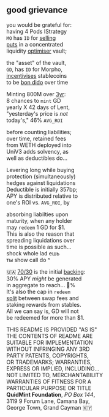 
## good grievance
you would be grateful for:    
having 4 Pods IStrategy  
`MO` has `ID` for [selling  
 puts](https://x.com/futurenomics/status/1766173245949014373) in a concentrated  
liquidity [optimiser](https://x.com/guil_lambert/status/1772423853316219051) vault;  

the "asset" of the vault,  
`GD`, has `ID` for Morpho,  
[incentivises](https://ethercalc.net/qe4b2gbfmxwl/view) stablecoins  
to be [bon dido](https://www.investopedia.com/terms/z/zero-couponbond.asp) over time

Minting 800M over [3yr](https://x.com/lex_node/status/1861032489411588140):  
8 chances  to `mint` GD  
yearly X 42 days of Lent,  
"yesterday's price is *not*  
today's," 46% `AVG_ROI`  

before counting liabilities;    
over time, retained fees  
from WETH deployed into  
UniV3 adds solvency, as  
well as deductibles do...  

Levering long while buying     
protection (simultaneously)  
hedges against liquidations  
Deductible is initially 357bp;   
APY is distributed relative to  
one's ROI vs. `AVG_ROI`, by    

absorbing liabilties upon  
maturity, when any holder  
may `redeem` 1 GD for $1.  
This is also the reason that  
spreading liquidations over  
time is possible as such...   
shock whole lad ешь  
ты show call do ^
		
🇺🇦 [70/30](https://x.com/QuidMint/status/1863365053996552412) is the initial [backing](https://github.com/QuidLabs/IMO/blob/main/src/MOulinette.sol#L161):  
30% APY *might* be generated  
in aggregate to reach... 💯%  
It's also the cap in `redeem`  
[split](https://x.com/QuidMint/status/1863257152481108154) between swap fees and   
staking rewards from stables.  
All we can say is, GD will not    
be redeemed for more than $1.  

THIS README IS PROVIDED "AS IS"   
THE CONTENTS OF README ARE  
SUITABLE FOR IMPLEMENTATION  
WITHOUT INFRINGING ANY 3RD  
PARTY PATENTS, COPYRIGHTS,  
OR TRADEMARKS; WARRANTIES,  
EXPRESS OR IMPLIED, INCLUDING...  
NOT LIMITED TO, MERCHANTABILITY  
WARRANTIES OF FITNESS FOR A  
PARTICULAR PURPOSE OR TITLE  
**QuidMint Foundation**, *PO Box 144*,  
3119 9 Forum Lane, Camana Bay,  
George Town, Grand Cayman 🇰🇾  
